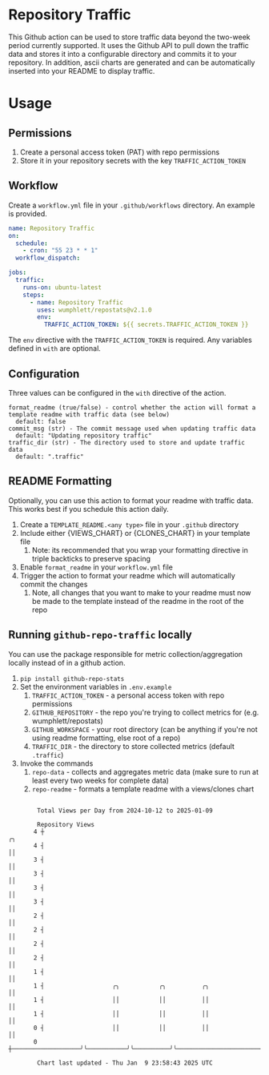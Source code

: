 # Repository Traffic

This Github action can be used to store traffic data beyond the two-week period currently supported.
It uses the Github API to pull down the traffic data and stores it into a configurable directory and commits it to your 
repository. In addition, ascii charts are generated and can be automatically inserted into your README to display traffic.

# Usage
## Permissions
1. Create a personal access token (PAT) with repo permissions
2. Store it in your repository secrets with the key `TRAFFIC_ACTION_TOKEN`

## Workflow
Create a `workflow.yml` file in your `.github/workflows` directory. An example is provided.

```yaml
name: Repository Traffic
on:
  schedule:
    - cron: "55 23 * * 1"
  workflow_dispatch:

jobs:
  traffic:
    runs-on: ubuntu-latest
    steps:
      - name: Repository Traffic
        uses: wumphlett/repostats@v2.1.0
        env:
          TRAFFIC_ACTION_TOKEN: ${{ secrets.TRAFFIC_ACTION_TOKEN }}
```
The `env` directive with the `TRAFFIC_ACTION_TOKEN` is required. Any variables defined in `with` are optional.

## Configuration
Three values can be configured in the `with` directive of the action.
```
format_readme (true/false) - control whether the action will format a template readme with traffic data (see below)
  default: false
commit_msg (str) - The commit message used when updating traffic data
  default: "Updating repository traffic"
traffic_dir (str) - The directory used to store and update traffic data
  default: ".traffic"
```

## README Formatting
Optionally, you can use this action to format your readme with traffic data. This works best if you schedule this action
daily.

1. Create a `TEMPLATE_README.<any type>` file in your `.github` directory
2. Include either {VIEWS_CHART} or {CLONES_CHART} in your template file
   1. Note: its recommended that you wrap your formatting directive in triple backticks to preserve spacing
3. Enable `format_readme` in your `workflow.yml` file
4. Trigger the action to format your readme which will automatically commit the changes
   1. Note, all changes that you want to make to your readme must now be made to the template instead of the readme in the root of the repo

## Running `github-repo-traffic` locally
You can use the package responsible for metric collection/aggregation locally instead of in a github action.

1. `pip install github-repo-stats`
2. Set the environment variables in `.env.example`
   1. `TRAFFIC_ACTION_TOKEN` - a personal access token with repo permissions
   2. `GITHUB_REPOSITORY` - the repo you're trying to collect metrics for (e.g. wumphlett/repostats)
   3. `GITHUB_WORKSPACE` - your root directory (can be anything if you're not using readme formatting, else root of a repo)
   4. `TRAFFIC_DIR` - the directory to store collected metrics (default `.traffic`)
3. Invoke the commands
   1. `repo-data` - collects and aggregates metric data (make sure to run at least every two weeks for complete data)
   2. `repo-readme` - formats a template readme with a views/clones chart

```

        Total Views per Day from 2024-10-12 to 2025-01-09

        Repository Views
       4 ┼                                                                                    ╭╮
       4 ┤                                                                                    ││
       3 ┤                                                                                    ││
       3 ┤                                                                                    ││
       3 ┤                                                                                    ││
       3 ┤                                                                                    ││
       2 ┤                                                                                    ││
       2 ┤                                                                                    ││
       2 ┤                                                                                    ││
       2 ┤                                                                                    ││
       1 ┤                                                                                    ││
       1 ┤                   ╭╮           ╭╮          ╭╮                                      ││
       1 ┤                   ││           ││          ││                                      ││
       1 ┤                   ││           ││          ││                                      ││
       0 ┤                   ││           ││          ││                                      ││
       0 ┼───────────────────╯╰───────────╯╰──────────╯╰──────────────────────────────────────╯╰───

        Chart last updated - Thu Jan  9 23:58:43 2025 UTC
        
```
